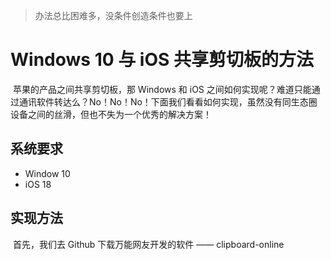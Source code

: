 > 办法总比困难多，没条件创造条件也要上

# Windows 10 与 iOS 共享剪切板的方法

​	苹果的产品之间共享剪切板，那 Windows 和 iOS 之间如何实现呢？难道只能通过通讯软件转达么？No！No！No！下面我们看看如何实现，虽然没有同生态圈设备之间的丝滑，但也不失为一个优秀的解决方案！

## 系统要求

- Window 10
- iOS 18

## 实现方法

​	首先，我们去 Github 下载万能网友开发的软件 —— clipboard-online